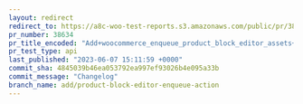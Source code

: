 ```yaml
---
layout: redirect
redirect_to: https://a8c-woo-test-reports.s3.amazonaws.com/public/pr/38634/api/index.html
pr_number: 38634
pr_title_encoded: "Add+woocommerce_enqueue_product_block_editor_assets+action"
pr_test_type: api
last_published: "2023-06-07 15:11:59 +0000"
commit_sha: 4845039b46ea053792ea997ef93026b4e095a33b
commit_message: "Changelog"
branch_name: add/product-block-editor-enqueue-action
---
```

